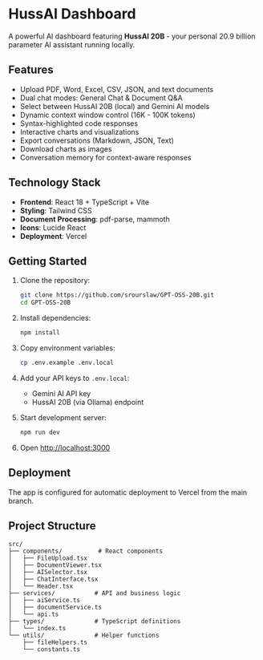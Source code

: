 # HussAI Dashboard

A powerful AI dashboard featuring **HussAI 20B** - your personal 20.9 billion parameter AI assistant running locally.

## Features

- Upload PDF, Word, Excel, CSV, JSON, and text documents
- Dual chat modes: General Chat & Document Q&A
- Select between HussAI 20B (local) and Gemini AI models
- Dynamic context window control (16K - 100K tokens)
- Syntax-highlighted code responses
- Interactive charts and visualizations
- Export conversations (Markdown, JSON, Text)
- Download charts as images
- Conversation memory for context-aware responses

## Technology Stack

- **Frontend**: React 18 + TypeScript + Vite
- **Styling**: Tailwind CSS
- **Document Processing**: pdf-parse, mammoth
- **Icons**: Lucide React
- **Deployment**: Vercel

## Getting Started

1. Clone the repository:
   ```bash
   git clone https://github.com/srourslaw/GPT-OSS-20B.git
   cd GPT-OSS-20B
   ```

2. Install dependencies:
   ```bash
   npm install
   ```

3. Copy environment variables:
   ```bash
   cp .env.example .env.local
   ```

4. Add your API keys to `.env.local`:
   - Gemini AI API key
   - HussAI 20B (via Ollama) endpoint

5. Start development server:
   ```bash
   npm run dev
   ```

6. Open [http://localhost:3000](http://localhost:3000)

## Deployment

The app is configured for automatic deployment to Vercel from the main branch.

## Project Structure

```
src/
├── components/          # React components
│   ├── FileUpload.tsx
│   ├── DocumentViewer.tsx
│   ├── AISelector.tsx
│   ├── ChatInterface.tsx
│   └── Header.tsx
├── services/           # API and business logic
│   ├── aiService.ts
│   ├── documentService.ts
│   └── api.ts
├── types/              # TypeScript definitions
│   └── index.ts
└── utils/              # Helper functions
    ├── fileHelpers.ts
    └── constants.ts
```
